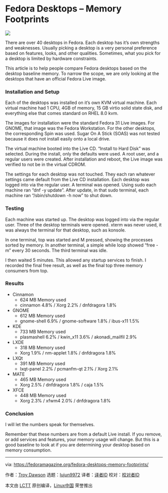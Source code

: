 [#]: collector: (lujun9972)
[#]: translator: (wxy)
[#]: reviewer: ( )
[#]: publisher: ( )
[#]: url: ( )
[#]: subject: (Fedora Desktops – Memory Footprints)
[#]: via: (https://fedoramagazine.org/fedora-desktops-memory-footprints/)
[#]: author: (Troy Dawson https://fedoramagazine.org/author/tdawson/)

Fedora Desktops – Memory Footprints
======

![][1]

There are over 40 desktops in Fedora. Each desktop has it’s own strengths and weaknesses. Usually picking a desktop is a very personal preference based on features, looks, and other qualities. Sometimes, what you pick for a desktop is limited by hardware constraints.

This article is to help people compare Fedora desktops based on the desktop baseline memory. To narrow the scope, we are only looking at the desktops that have an official Fedora Live image.

### Installation and Setup

Each of the desktops was installed on it’s own KVM virtual machine. Each virtual machine had 1 CPU, 4GB of memory, 15 GB virtio solid state disk, and everything else that comes standard on RHEL 8.0 kvm.

The images for installation were the standard Fedora 31 Live images. For GNOME, that image was the Fedora Workstation. For the other desktops, the corresponding Spin was used. Sugar On A Stick (SOAS) was not tested because it does not install easily onto a local drive.

The virtual machine booted into the Live CD. “Install to Hard Disk” was selected. During the install, only the defaults were used. A root user, and a regular users were created. After installation and reboot, the Live image was verified to not be in the virtual CDROM.

The settings for each desktop was not touched. They each ran whatever settings came default from the Live CD installation. Each desktop was logged into via the regular user. A terminal was opened. Using sudo each machine ran “dnf -y update”. After update, in that sudo terminal, each machine ran “/sbin/shutdown -h now” to shut down.

### Testing

Each machine was started up. The desktop was logged into via the regular user. Three of the desktop terminals were opened. xterm was never used, it was always the terminal for that desktop, such as konsole.

In one terminal, top was started and M pressed, showing the processes sorted by memory. In another terminal, a simple while loop showed “free -m” every 30 seconds. The third terminal was idle.

I then waited 5 minutes. This allowed any startup services to finish. I recorded the final free result, as well as the final top three memory consumers from top.

### Results

  * Cinnamon
    * 624 MB Memory used
    * cinnamon 4.8% / Xorg 2.2% / dnfdragora 1.8%
  * GNOME
    * 612 MB Memory used
    * gnome-shell 6.9% / gnome-software 1.8% / ibus-x11 1.5%
  * KDE
    * 733 MB Memory used
    * plasmashell 6.2% / kwin_x11 3.6% / akonadi_mailfil 2.9%
  * LXDE
    * 318 MB Memory used
    * Xorg 1.9% / nm-applet 1.8% / dnfdragora 1.8%
  * LXQt
    * 391 MB Memory used
    * lxqt-panel 2.2% / pcmanfm-qt 2.1% / Xorg 2.1%
  * MATE
    * 465 MB Memory used
    * Xorg 2.5% / dnfdragora 1.8% / caja 1.5%
  * XFCE
    * 448 MB Memory used
    * Xorg 2.3% / xfwm4 2.0% / dnfdragora 1.8%



### Conclusion

I will let the numbers speak for themselves.

Remember that these numbers are from a default Live install. If you remove, or add services and features, your memory usage will change. But this is a good baseline to look at if you are determining your desktop based on memory consumption.

--------------------------------------------------------------------------------

via: https://fedoramagazine.org/fedora-desktops-memory-footprints/

作者：[Troy Dawson][a]
选题：[lujun9972][b]
译者：[译者ID](https://github.com/译者ID)
校对：[校对者ID](https://github.com/校对者ID)

本文由 [LCTT](https://github.com/LCTT/TranslateProject) 原创编译，[Linux中国](https://linux.cn/) 荣誉推出

[a]: https://fedoramagazine.org/author/tdawson/
[b]: https://github.com/lujun9972
[1]: https://fedoramagazine.org/wp-content/uploads/2019/11/desktop-memory-footprint-816x346.jpg
